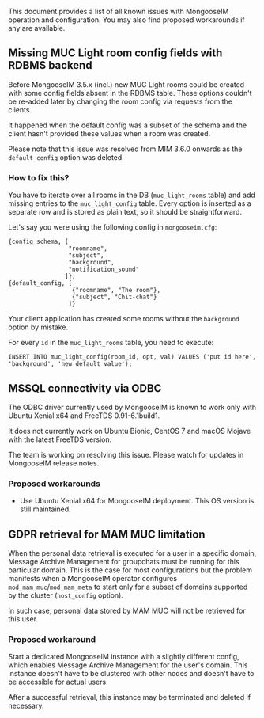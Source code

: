 This document provides a list of all known issues with MongooseIM operation and configuration.
You may also find proposed workarounds if any are available.

## Missing MUC Light room config fields with RDBMS backend

Before MongooseIM 3.5.x (incl.) new MUC Light rooms could be created with some config fields absent in the RDBMS table.
These options couldn't be re-added later by changing the room config via requests from the clients.

It happened when the default config was a subset of the schema and the client hasn't provided these values when a room was created.

Please note that this issue was resolved from MIM 3.6.0 onwards as the `default_config` option was deleted.

### How to fix this?

You have to iterate over all rooms in the DB (`muc_light_rooms` table) and add missing entries to the `muc_light_config` table.
Every option is inserted as a separate row and is stored as plain text, so it should be straightforward.

Let's say you were using the following config in `mongooseim.cfg`:

```
{config_schema, [
                 "roomname",
                 "subject",
                 "background",
                 "notification_sound"
                ]},
{default_config, [
                  {"roomname", "The room"},
                  {"subject", "Chit-chat"}
                 ]}
```

Your client application has created some rooms without the `background` option by mistake.

For every `id` in the `muc_light_rooms` table, you need to execute:

```
INSERT INTO muc_light_config(room_id, opt, val) VALUES ('put id here', 'background', 'new default value');
```

## MSSQL connectivity via ODBC

The ODBC driver currently used by MongooseIM is known to work only with Ubuntu Xenial x64 and FreeTDS 0.91-6.1build1.

It does not currently work on Ubuntu Bionic, CentOS 7 and macOS Mojave with the latest FreeTDS version.

The team is working on resolving this issue.
Please watch for updates in MongooseIM release notes.

### Proposed workarounds

* Use Ubuntu Xenial x64 for MongooseIM deployment. This OS version is still maintained.

## GDPR retrieval for MAM MUC limitation

When the personal data retrieval is executed for a user in a specific domain, Message Archive Management for groupchats must be running for this particular domain.
This is the case for most configurations but the problem manifests when a MongooseIM operator configures `mod_mam_muc`/`mod_mam_meta` to start only for a subset of domains supported by the cluster (`host_config` option).

In such case, personal data stored by MAM MUC will not be retrieved for this user.

### Proposed workaround

Start a dedicated MongooseIM instance with a slightly different config, which enables Message Archive Management for the user's domain.
This instance doesn't have to be clustered with other nodes and doesn't have to be accessible for actual users.

After a successful retrieval, this instance may be terminated and deleted if necessary.

